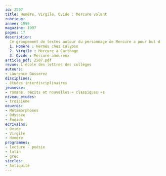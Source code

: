 ```yaml
---
id: 2507
title: Homère, Virgile, Ovide : Mercure volant 
rubrique: 
annee: 1996
magazine: 1997
pages: 17
description: 
  Ce groupement de textes autour du personnage de Mercure a pour but d’initier les élèves aux jeux de l’imitation et de la création poétique, tout en montrant l’unité et la cohérence de notre culture. Le rapprochement permet de mieux percevoir à la fois la continuité et la profonde originalité des œuvres grecques, latines et françaises qui se répondent à travers le temps. Le personnage d’Hermès (Mercure) a subi au cours du temps d’étonnantes transformations. Cette étude présente quelques-unes de ses métamorphoses de l’Antiquité à la littérature moderne.
  1. Homère : Hermès chez Calypso
  2. Virgile : Mercure à Carthage
  3. Ovide : Mercure amoureux
article_pdf: 2507.pdf
revue: L’école des lettres des collèges
auteurs:
- Laurence Gosserez
disciplines:
- études interdisciplinaires
jeunesse:
- romans, récits et nouvelles « classiques »s
niveau_etudes:
- troisième
oeuvres:
- Métamorphoses
- Odyssée
- Énéide
ecrivains:
- Ovide
- Virgile
- Homère
programmes:
- lecture - poésie
- latin
- grec
siecles:
- Antiquité
---
```

